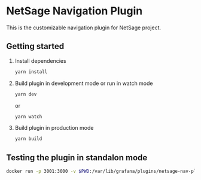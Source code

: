 # NetSage Navigation Plugin

This is the customizable navigation plugin for NetSage project. 

## Getting started

1. Install dependencies

   ```bash
   yarn install
   ```

2. Build plugin in development mode or run in watch mode

   ```bash
   yarn dev
   ```

   or

   ```bash
   yarn watch
   ```

3. Build plugin in production mode

   ```bash
   yarn build
   ```

## Testing the plugin in standalon mode

   ```bash
   docker run -p 3001:3000 -v $PWD:/var/lib/grafana/plugins/netsage-nav-plugin -e GF_PLUGINS_ALLOW_LOADING_UNSIGNED_PLUGINS='netsage-nav-plugin' --name=grafana-plugins grafana/grafana:8.2.3
   ```